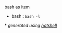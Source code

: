 bash as item
- bash : `bash -l`

\* *generated using [hotshell](https://github.com/julienmoumne/hotshell)*